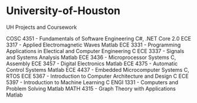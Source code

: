 # University-of-Houston

UH Projects and Coursework



COSC 4351 - Fundamentals of Software Engineering 	C#, .NET Core 2.0
ECE 3317 - Applied Electromagnetic Waves 		Matlab
ECE 3331 - Programming Applications in Electical and Computer Engineering	C
ECE 3337 - Signals and Systems Analysis			Matlab
ECE 3436 - Microprocessor Systems			C, Assembly
ECE 3457 - Digital Electronics				Matlab
ECE 4375 - Automatic Control Systems 			Matlab
ECE 4437 - Embedded Microcomputer Systems		C, RTOS
ECE 5367 - Introduction to Computer Architecture and Design	C
ECE 5397 - Introduction to Machine Learning		C
ENGI 1331 - Computers and Problem Solving		Matlab
MATH 4315 - Graph Theory with Applications		Matlab
